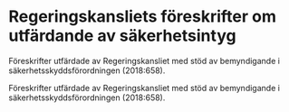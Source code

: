 # Regeringskansliets föreskrifter om utfärdande av säkerhetsintyg

Föreskrifter utfärdade av Regeringskansliet med stöd av bemyndigande i säkerhetsskyddsförordningen (2018:658).

Föreskrifter utfärdade av Regeringskansliet med stöd av bemyndigande i säkerhetsskyddsförordningen (2018:658).
